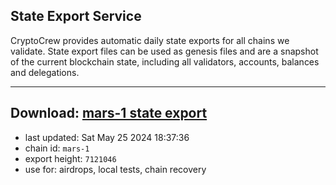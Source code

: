 ## State Export Service
CryptoCrew provides automatic daily state exports for all chains we validate. State export files can be used as genesis files and are a snapshot of the current blockchain state, including all validators, accounts, balances and delegations.

---
**Download: [mars-1 state export](https://dl-eu2.ccvalidators.com/SERVICE/mars/mars-1_export_7121046.json)**
---

- last updated: Sat May 25 2024 18:37:36
- chain id: `mars-1`
- export height: `7121046`
- use for: airdrops, local tests, chain recovery
